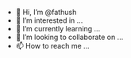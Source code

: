- 👋 Hi, I’m @fathush
- 👀 I’m interested in ...
- 🌱 I’m currently learning ...
- 💞️ I’m looking to collaborate on ...
- 📫 How to reach me ...

<!---
fathush/fathush is a ✨ special ✨ repository because its `README.md` (this file) appears on your GitHub profile.
You can click the Preview link to take a look at your changes.
--->
